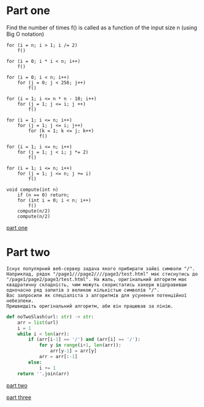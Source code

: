 # Part one

Find the number of times f() is called as a function of the input size n (using Big O notation)

```
for (i = n; i > 1; i /= 2)
    f()
```

```
for (i = 0; i * i < n; i++)
    f()
```

```
for (i = 0; i < n; i++)
    for (j = 0; j < 256; j++)
        f()
```

```
for (i = 1; i <= n * n - 10; i++)
    for (j = 1; j <= i; j ++)
        f()
```

```
for (i = 1; i <= n; i++)
    for (j = 1; j <= i; j++)
        for (k = 1; k <= j; k++)
            f()
```

```
for (i = 1; i <= n; i++)
    for (j = 1; j < i; j *= 2)
        f()
```

```
for (i = 1; i <= n; i++)
    for (j = 1; j <= n; j += i)
        f()
```

```
void compute(int n)
    if (n == 0) return;
    for (int i = 0; i < n; i++)
        f()
    compute(n/2)
    compute(n/2)
```

[part one](part_1.md)

# Part two

```
Існує популярний веб-сервер задача якого прибирати зайві символи "/". Наприклад, рядок "/page1///page2////page3/test.html" має стиснутись до "/page1/page2/page3/test.html". На жаль, оригінальний алгоритм має квадратичну складність, чим можуть скористатись хакери відправивши одночасно ряд запитів з великою кількістью символів "/".
Вас запросили як спеціаліста з алгоритмів для усунення потенційної небезпеки.
Пришвидшіть оригінальний алгоритм, аби він працював за лінію.
```

```python
def noTwoSlash(url: str) -> str:
    arr = list(url)
    i = 1
    while i < len(arr):
        if (arr[i-1] == '/') and (arr[i] == '/'):
            for y in range(i+1, len(arr)):
                arr[y-1] = arr[y]
            arr = arr[:-1]
        else:
            i += 1
    return ''.join(arr)
```

[part two](part_2.py)

[part three](part_3/README.md)
